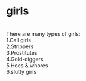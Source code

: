 # girls
<br>
There are many types of girls:
<br>
1.Call girls <br>
2.Strippers <br>
3.Prostitutes <br>
4.Gold-diggers <br>
5.Hoes & whores <br>
6.slutty girls <br>

